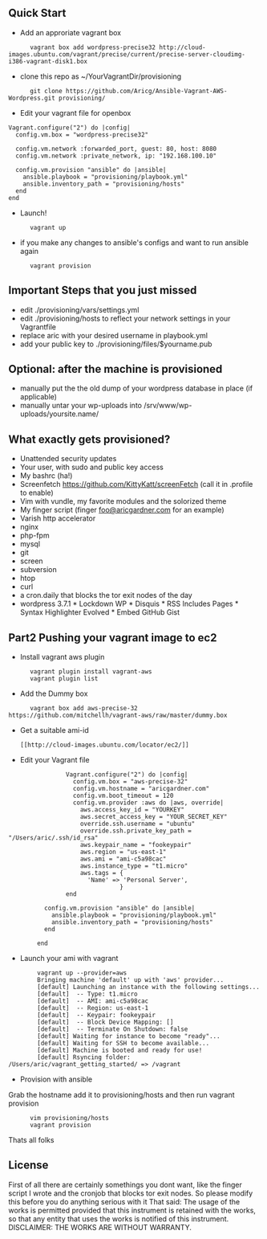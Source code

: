Quick Start
-----

* Add an approriate vagrant box

```      
      vagrant box add wordpress-precise32 http://cloud-images.ubuntu.com/vagrant/precise/current/precise-server-cloudimg-i386-vagrant-disk1.box
```

* clone this repo as ~/YourVagrantDir/provisioning

```
      git clone https://github.com/Aricg/Ansible-Vagrant-AWS-Wordpress.git provisioning/
```

* Edit your vagrant file for openbox

```
Vagrant.configure("2") do |config|
  config.vm.box = "wordpress-precise32"

  config.vm.network :forwarded_port, guest: 80, host: 8080
  config.vm.network :private_network, ip: "192.168.100.10"

  config.vm.provision "ansible" do |ansible|
    ansible.playbook = "provisioning/playbook.yml"
    ansible.inventory_path = "provisioning/hosts"
  end
end
```

* Launch! 

```
      vagrant up
```
      
* if you make any changes to ansible's configs and want to run ansible again
    
```
      vagrant provision

```

Important Steps that you just missed
------------------------------------

* edit ./provisioning/vars/settings.yml 
* edit ./provisioning/hosts to reflect your network settings in your Vagrantfile 
* replace aric with your desired username in playbook.yml
* add your public key to ./provisioning/files/$yourname.pub

Optional: after the machine is provisioned
------------------------------------------
* manually put the the old dump of your wordpress database in place (if applicable)
* manually untar your wp-uploads into /srv/www/wp-uploads/yoursite.name/

What exactly gets provisioned?
------------------------------
* Unattended security updates
* Your user, with sudo and public key access
* My bashrc (ha!)
* Screenfetch https://github.com/KittyKatt/screenFetch (call it in .profile to enable)
* Vim with vundle, my favorite modules and the solorized theme
* My finger script (finger foo@aricgardner.com for an example) 
* Varish http accelerator
* nginx
* php-fpm
* mysql
* git
* screen
* subversion
* htop
* curl
* a cron.daily that blocks the tor exit nodes of the day
* wordpress 3.7.1
        * Lockdown WP
        * Disquis
        * RSS Includes Pages
        * Syntax Highlighter Evolved
        * Embed GitHub Gist


Part2 Pushing your vagrant image to ec2
---------------------------------------- 

* Install vagrant aws plugin

```
      vagrant plugin install vagrant-aws
      vagrant plugin list
```

* Add the Dummy box

```
      vagrant box add aws-precise-32 https://github.com/mitchellh/vagrant-aws/raw/master/dummy.box
```

* Get a suitable ami-id

      [[http://cloud-images.ubuntu.com/locator/ec2/]]

* Edit your Vagrant file

```
                Vagrant.configure("2") do |config|
                  config.vm.box = "aws-precise-32"
                  config.vm.hostname = "aricgardner.com"
                  config.vm.boot_timeout = 120
                  config.vm.provider :aws do |aws, override|
                    aws.access_key_id = "YOURKEY"
                    aws.secret_access_key = "YOUR_SECRET_KEY"
                    override.ssh.username = "ubuntu"
                    override.ssh.private_key_path = "/Users/aric/.ssh/id_rsa"
                    aws.keypair_name = "fookeypair"
                    aws.region = "us-east-1"
                    aws.ami = "ami-c5a98cac"
                    aws.instance_type = "t1.micro"
                    aws.tags = {
                      'Name' => 'Personal Server',
                               }
                end

          config.vm.provision "ansible" do |ansible|
            ansible.playbook = "provisioning/playbook.yml"
            ansible.inventory_path = "provisioning/hosts"
          end

        end
```


* Launch your ami with vagrant  

```
        vagrant up --provider=aws
        Bringing machine 'default' up with 'aws' provider...
        [default] Launching an instance with the following settings...
        [default]  -- Type: t1.micro
        [default]  -- AMI: ami-c5a98cac
        [default]  -- Region: us-east-1
        [default]  -- Keypair: fookeypair
        [default]  -- Block Device Mapping: []
        [default]  -- Terminate On Shutdown: false
        [default] Waiting for instance to become "ready"...
        [default] Waiting for SSH to become available...
        [default] Machine is booted and ready for use!
        [default] Rsyncing folder: /Users/aric/vagrant_getting_started/ => /vagrant
```

* Provision with ansible

Grab the hostname add it to provisioning/hosts and then run vagrant provision

```
      vim provisioning/hosts
      vagrant provision
```


Thats all folks

License
-------
First of all there are certainly somethings you dont want, like the finger script I wrote and the cronjob that blocks tor exit nodes. So please modify this before you do anything serious with it
That said: The usage of the works is permitted provided that this instrument is retained with the works, so that any entity that uses the works is notified of this instrument.
DISCLAIMER: THE WORKS ARE WITHOUT WARRANTY.

